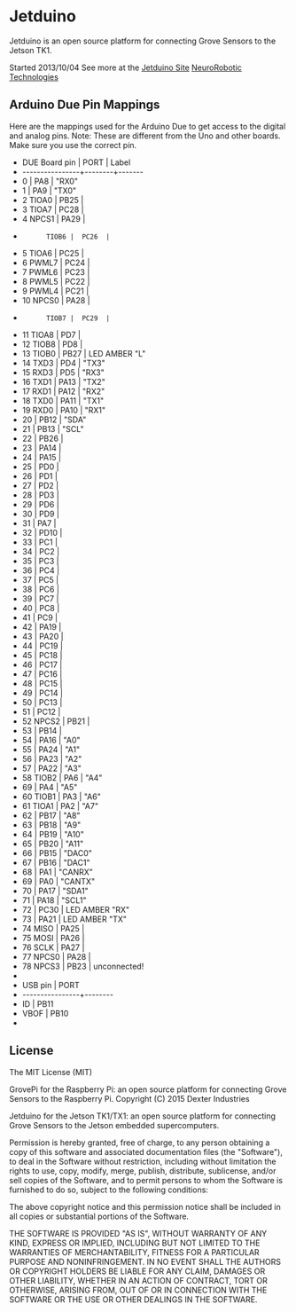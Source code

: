 Jetduino
=======

Jetduino is an open source platform for connecting Grove Sensors to the Jetson TK1.

Started 2013/10/04
See more at the [Jetduino Site](http://www.NeuroRoboticTech.com/Projects/Jetduino)
[NeuroRobotic Technologies](http://www.NeuroRoboticTech.com)

## Arduino Due Pin Mappings

Here are the mappings used for the Arduino Due to get access to the 
digital and analog pins. Note: These are different from the Uno and
other boards. Make sure you use the correct pin.

 * DUE Board pin   |  PORT  | Label
 * ----------------+--------+-------
 *   0             |  PA8   | "RX0"
 *   1             |  PA9   | "TX0"
 *   2       TIOA0 |  PB25  |
 *   3       TIOA7 |  PC28  |
 *   4       NPCS1 |  PA29  |
 *           TIOB6 |  PC26  |
 *   5       TIOA6 |  PC25  |
 *   6       PWML7 |  PC24  |
 *   7       PWML6 |  PC23  |
 *   8       PWML5 |  PC22  |
 *   9       PWML4 |  PC21  |
 *  10       NPCS0 |  PA28  |
 *           TIOB7 |  PC29  |
 *  11       TIOA8 |  PD7   |
 *  12       TIOB8 |  PD8   |
 *  13       TIOB0 |  PB27  | LED AMBER "L"
 *  14       TXD3  |  PD4   | "TX3"
 *  15       RXD3  |  PD5   | "RX3"
 *  16       TXD1  |  PA13  | "TX2"
 *  17       RXD1  |  PA12  | "RX2"
 *  18       TXD0  |  PA11  | "TX1"
 *  19       RXD0  |  PA10  | "RX1"
 *  20             |  PB12  | "SDA"
 *  21             |  PB13  | "SCL"
 *  22             |  PB26  |
 *  23             |  PA14  |
 *  24             |  PA15  |
 *  25             |  PD0   |
 *  26             |  PD1   |
 *  27             |  PD2   |
 *  28             |  PD3   |
 *  29             |  PD6   |
 *  30             |  PD9   |
 *  31             |  PA7   |
 *  32             |  PD10  |
 *  33             |  PC1   |
 *  34             |  PC2   |
 *  35             |  PC3   |
 *  36             |  PC4   |
 *  37             |  PC5   |
 *  38             |  PC6   |
 *  39             |  PC7   |
 *  40             |  PC8   |
 *  41             |  PC9   |
 *  42             |  PA19  |
 *  43             |  PA20  |
 *  44             |  PC19  |
 *  45             |  PC18  |
 *  46             |  PC17  |
 *  47             |  PC16  |
 *  48             |  PC15  |
 *  49             |  PC14  |
 *  50             |  PC13  |
 *  51             |  PC12  |
 *  52       NPCS2 |  PB21  |
 *  53             |  PB14  |
 *  54             |  PA16  | "A0"
 *  55             |  PA24  | "A1"
 *  56             |  PA23  | "A2"
 *  57             |  PA22  | "A3"
 *  58       TIOB2 |  PA6   | "A4"
 *  69             |  PA4   | "A5"
 *  60       TIOB1 |  PA3   | "A6"
 *  61       TIOA1 |  PA2   | "A7"
 *  62             |  PB17  | "A8"
 *  63             |  PB18  | "A9"
 *  64             |  PB19  | "A10"
 *  65             |  PB20  | "A11"
 *  66             |  PB15  | "DAC0"
 *  67             |  PB16  | "DAC1"
 *  68             |  PA1   | "CANRX"
 *  69             |  PA0   | "CANTX"
 *  70             |  PA17  | "SDA1"
 *  71             |  PA18  | "SCL1"
 *  72             |  PC30  | LED AMBER "RX"
 *  73             |  PA21  | LED AMBER "TX"
 *  74       MISO  |  PA25  |
 *  75       MOSI  |  PA26  |
 *  76       SCLK  |  PA27  |
 *  77       NPCS0 |  PA28  |
 *  78       NPCS3 |  PB23  | unconnected!
 *
 * USB pin         |  PORT
 * ----------------+--------
 *  ID             |  PB11
 *  VBOF           |  PB10
 *



## License

The MIT License (MIT)

GrovePi for the Raspberry Pi: an open source platform for connecting Grove Sensors to the Raspberry Pi.
Copyright (C) 2015  Dexter Industries

Jetduino for the Jetson TK1/TX1: an open source platform for connecting 
Grove Sensors to the Jetson embedded supercomputers.

Permission is hereby granted, free of charge, to any person obtaining a copy
of this software and associated documentation files (the "Software"), to deal
in the Software without restriction, including without limitation the rights
to use, copy, modify, merge, publish, distribute, sublicense, and/or sell
copies of the Software, and to permit persons to whom the Software is
furnished to do so, subject to the following conditions:

The above copyright notice and this permission notice shall be included in
all copies or substantial portions of the Software.

THE SOFTWARE IS PROVIDED "AS IS", WITHOUT WARRANTY OF ANY KIND, EXPRESS OR
IMPLIED, INCLUDING BUT NOT LIMITED TO THE WARRANTIES OF MERCHANTABILITY,
FITNESS FOR A PARTICULAR PURPOSE AND NONINFRINGEMENT. IN NO EVENT SHALL THE
AUTHORS OR COPYRIGHT HOLDERS BE LIABLE FOR ANY CLAIM, DAMAGES OR OTHER
LIABILITY, WHETHER IN AN ACTION OF CONTRACT, TORT OR OTHERWISE, ARISING FROM,
OUT OF OR IN CONNECTION WITH THE SOFTWARE OR THE USE OR OTHER DEALINGS IN
THE SOFTWARE.